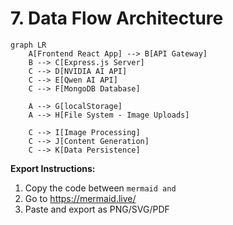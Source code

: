 # 7. Data Flow Architecture

```mermaid
graph LR
    A[Frontend React App] --> B[API Gateway]
    B --> C[Express.js Server]
    C --> D[NVIDIA AI API]
    C --> E[Qwen AI API]
    C --> F[MongoDB Database]
    
    A --> G[localStorage]
    A --> H[File System - Image Uploads]
    
    C --> I[Image Processing]
    C --> J[Content Generation]
    C --> K[Data Persistence]
```

**Export Instructions:**
1. Copy the code between ```mermaid and ```
2. Go to https://mermaid.live/
3. Paste and export as PNG/SVG/PDF 